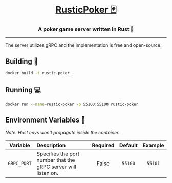 <div align="center">
<br>
<a href="https://github.com/kon14/RusticPoker" target="_blank">
    <h1>RusticPoker 🃏</h1>
</a>
<h3>A poker game server written in Rust 🦀</h3>
</div>

<hr />

The server utilizes gRPC and the implementation is free and open-source.

## Building 🔨 <a name="building"></a>

``` bash
docker build -t rustic-poker .
```

## Running 💻 <a name="running"></a>

``` bash
docker run --name=rustic-poker -p 55100:55100 rustic-poker
```

## Environment Variables 📃 <a name="env-vars"></a>

_Note: Host envs won't propagate inside the container._

|  Variable   | Description                                                    | Required | Default | Example |
|:-----------:|:---------------------------------------------------------------|:--------:|:-------:|:-------:|
| `GRPC_PORT` | Specifies the port number that the gRPC server will listen on. |  False   | `55100` | `55101` |
